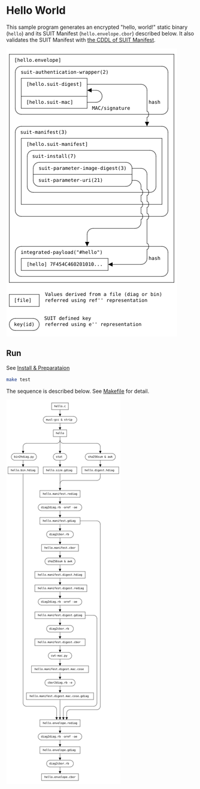 # Hello World

This sample program generates an encrypted "hello, world!" static binary (`hello`) and
its SUIT Manifest (`hello.envelope.cbor`) described below.
It also validates the SUIT Manifest with [the CDDL of SUIT Manifest](https://datatracker.ietf.org/doc/html/draft-ietf-suit-manifest#name-full-cddl).

![](./img/manifest.png)

## Run
See [Install & Preparataion](../README.md#install--preparataion)

```bash
make test
```

The sequence is described below. See [Makefile](./Makefile) for detail.

![](./img/flow.png)
